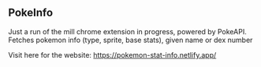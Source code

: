 ## PokeInfo


Just a run of the mill chrome extension in progress, powered by PokeAPI.
Fetches pokemon info (type, sprite, base stats), given name or dex number

Visit here for the website:
https://pokemon-stat-info.netlify.app/  
